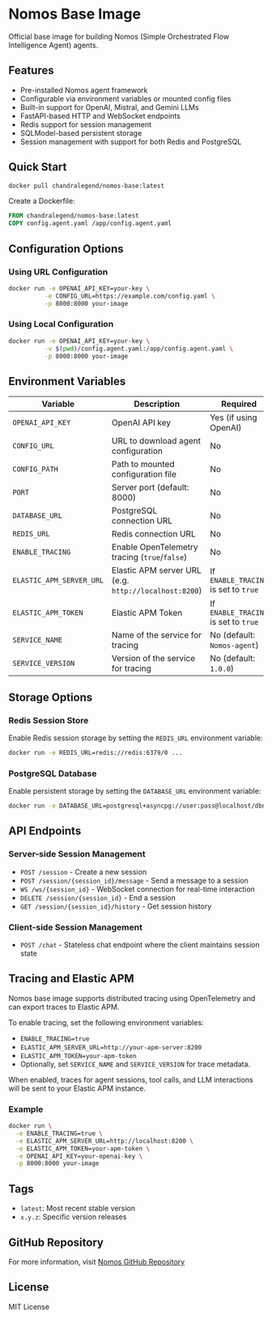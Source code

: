 # Nomos Base Image

Official base image for building Nomos (Simple Orchestrated Flow Intelligence Agent) agents.

## Features

- Pre-installed Nomos agent framework
- Configurable via environment variables or mounted config files
- Built-in support for OpenAI, Mistral, and Gemini LLMs
- FastAPI-based HTTP and WebSocket endpoints
- Redis support for session management
- SQLModel-based persistent storage
- Session management with support for both Redis and PostgreSQL

## Quick Start

```bash
docker pull chandralegend/nomos-base:latest
```

Create a Dockerfile:
```dockerfile
FROM chandralegend/nomos-base:latest
COPY config.agent.yaml /app/config.agent.yaml
```

## Configuration Options

### Using URL Configuration
```bash
docker run -e OPENAI_API_KEY=your-key \
          -e CONFIG_URL=https://example.com/config.yaml \
          -p 8000:8000 your-image
```

### Using Local Configuration
```bash
docker run -e OPENAI_API_KEY=your-key \
          -v $(pwd)/config.agent.yaml:/app/config.agent.yaml \
          -p 8000:8000 your-image
```

## Environment Variables

| Variable | Description | Required |
|----------|-------------|----------|
| `OPENAI_API_KEY` | OpenAI API key | Yes (if using OpenAI) |
| `CONFIG_URL` | URL to download agent configuration | No |
| `CONFIG_PATH` | Path to mounted configuration file | No |
| `PORT` | Server port (default: 8000) | No |
| `DATABASE_URL` | PostgreSQL connection URL | No |
| `REDIS_URL` | Redis connection URL | No |
| `ENABLE_TRACING` | Enable OpenTelemetry tracing (`true`/`false`) | No |
| `ELASTIC_APM_SERVER_URL` | Elastic APM server URL (e.g. `http://localhost:8200`) | If `ENABLE_TRACING` is set to `true` |
| `ELASTIC_APM_TOKEN` | Elastic APM Token | If `ENABLE_TRACING` is set to `true` |
| `SERVICE_NAME` | Name of the service for tracing | No (default: `Nomos-agent`) |
| `SERVICE_VERSION` | Version of the service for tracing | No (default: `1.0.0`) |

## Storage Options

### Redis Session Store
Enable Redis session storage by setting the `REDIS_URL` environment variable:
```bash
docker run -e REDIS_URL=redis://redis:6379/0 ...
```

### PostgreSQL Database
Enable persistent storage by setting the `DATABASE_URL` environment variable:
```bash
docker run -e DATABASE_URL=postgresql+asyncpg://user:pass@localhost/dbname ...
```

## API Endpoints

### Server-side Session Management
- `POST /session` - Create a new session
- `POST /session/{session_id}/message` - Send a message to a session
- `WS /ws/{session_id}` - WebSocket connection for real-time interaction
- `DELETE /session/{session_id}` - End a session
- `GET /session/{session_id}/history` - Get session history

### Client-side Session Management
- `POST /chat` - Stateless chat endpoint where the client maintains session state

## Tracing and Elastic APM

Nomos base image supports distributed tracing using OpenTelemetry and can export traces to Elastic APM.

To enable tracing, set the following environment variables:

- `ENABLE_TRACING=true`
- `ELASTIC_APM_SERVER_URL=http://your-apm-server:8200`
- `ELASTIC_APM_TOKEN=your-apm-token`
- Optionally, set `SERVICE_NAME` and `SERVICE_VERSION` for trace metadata.

When enabled, traces for agent sessions, tool calls, and LLM interactions will be sent to your Elastic APM instance.

### Example

```bash
docker run \
  -e ENABLE_TRACING=true \
  -e ELASTIC_APM_SERVER_URL=http://localhost:8200 \
  -e ELASTIC_APM_TOKEN=your-apm-token \
  -e OPENAI_API_KEY=your-openai-key \
  -p 8000:8000 your-image
```

## Tags

- `latest`: Most recent stable version
- `x.y.z`: Specific version releases

## GitHub Repository

For more information, visit [Nomos GitHub Repository](https://github.com/Nomos-hq/Nomos)

## License

MIT License
